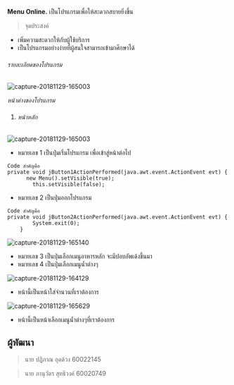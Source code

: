 **Menu Online.** เป็นโปรแกรมเพื่อให้สะดวกสบายยิ่งขึ้น
> จุดประสงค์
- เพิ่มความสะดวกให้กับผู้ใช้บริการ
- เป็นโปรแกรมอย่างง่ายที่ผู้สนใจสามารถเข้ามาศึกษาได้
###### รายละเอียดของโปรแกรม
![capture-20181129-165003](https://user-images.githubusercontent.com/45420213/49215789-2c93ec00-f3fc-11e8-9c4d-2916d350fcbf.png)

*หน้าต่างของโปรแกรม*

1. ###### หน้าหลัก
![capture-20181129-165003](https://user-images.githubusercontent.com/45420213/49215823-42a1ac80-f3fc-11e8-8e3a-eafac76b1b04.png)

- หมายเลข 1 เป็นปุ่มเริ่มโปรแกรม เพื่อเข้าสู่หน้าต่อไป

```
Code สำคัญคือ
private void jButton1ActionPerformed(java.awt.event.ActionEvent evt) {                                         
      new Menu().setVisible(true);
        this.setVisible(false);
```

- หมายเลข 2 เป็นปุ่มออกโปรแกรม

```
Code สำคัญคือ
private void jButton2ActionPerformed(java.awt.event.ActionEvent evt) {                                         
        System.exit(0);
    }
```


![capture-20181129-165140](https://user-images.githubusercontent.com/45420213/49213896-ee94c900-f3f7-11e8-9fd0-e88b47066715.png)

- หมายเลข 3 เป็นปุ่มเลือกเมนูอาหารหลัก จะมีปอบอัพเด้งขึ้นมา
- หมายเลข 4 เป็นปุ่มเลือกเมนูน้ำต่างๆ

![capture-20181129-164129](https://user-images.githubusercontent.com/45420213/49214020-46cbcb00-f3f8-11e8-8c42-888434663239.png)

- หน้านี้เป็นหน้าใส่จำนวนที่เราต้องการ

![capture-20181129-165629](https://user-images.githubusercontent.com/45420213/49214126-8397c200-f3f8-11e8-83ab-f325e5bcf668.png)

- หน้านี้เป็นหน้าเลือกเมนูน้ำต่างๆที่เราต้องการ
## ผู้พัฒนา
> นาย ปฏิภาณ อุดด้วง   60022145

> นาย ภานุวัตร สุทธิวงค์   60020749
